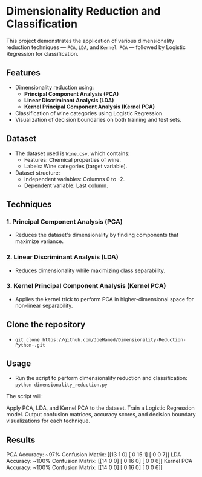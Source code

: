 # Dimensionality Reduction and Classification
This project demonstrates the application of various dimensionality reduction techniques — `PCA`, `LDA`, and `Kernel PCA` — followed by Logistic Regression for classification.

## Features
- Dimensionality reduction using:
  - **Principal Component Analysis (PCA)**
  - **Linear Discriminant Analysis (LDA)**
  - **Kernel Principal Component Analysis (Kernel PCA)**
- Classification of wine categories using Logistic Regression.
- Visualization of decision boundaries on both training and test sets.

## Dataset
- The dataset used is `Wine.csv`, which contains:
  - Features: Chemical properties of wine.
  - Labels: Wine categories (target variable).
- Dataset structure:
  - Independent variables: Columns 0 to -2.
  - Dependent variable: Last column.

## Techniques
### 1. Principal Component Analysis (PCA)
- Reduces the dataset's dimensionality by finding components that maximize variance.

### 2. Linear Discriminant Analysis (LDA)
- Reduces dimensionality while maximizing class separability.

### 3. Kernel Principal Component Analysis (Kernel PCA)
- Applies the kernel trick to perform PCA in higher-dimensional space for non-linear separability.

## Clone the repository
- `git clone https://github.com/JoeHamed/Dimensionality-Reduction-Python-.git`

## Usage
- Run the script to perform dimensionality reduction and classification:
  `python dimensionality_reduction.py`

The script will:

Apply PCA, LDA, and Kernel PCA to the dataset.
Train a Logistic Regression model.
Output confusion matrices, accuracy scores, and decision boundary visualizations for each technique.

## Results
PCA
Accuracy: ~97%
Confusion Matrix:
[[13  1  0]
 [ 0 15  1]
 [ 0  0  7]]
LDA
Accuracy: ~100%
Confusion Matrix:
[[14  0  0]
 [ 0 16  0]
 [ 0  0  6]]
Kernel PCA
Accuracy: ~100%
Confusion Matrix:
[[14  0  0]
 [ 0 16  0]
 [ 0  0  6]]
